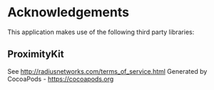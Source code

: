 # Acknowledgements
This application makes use of the following third party libraries:

## ProximityKit

See http://radiusnetworks.com/terms_of_service.html
Generated by CocoaPods - https://cocoapods.org
